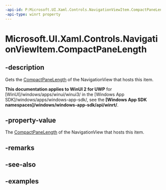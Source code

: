 ```yaml
---
-api-id: P:Microsoft.UI.Xaml.Controls.NavigationViewItem.CompactPaneLength
-api-type: winrt property
---
```

<!-- Property syntax.
public double CompactPaneLength { get; }
-->

# Microsoft.UI.Xaml.Controls.NavigationViewItem.CompactPaneLength


## -description

Gets the [CompactPaneLength](navigationview_compactpanelength.md) of the NavigationView that hosts this item.


**This documentation applies to WinUI 2 for UWP** for [WinUI]/windows/apps/winui/winui3/ in the [Windows App SDK]/windows/apps/windows-app-sdk/, see the **[Windows App SDK namespaces]/windows/windows-app-sdk/api/winrt/**.

## -property-value

The [CompactPaneLength](navigationview_compactpanelength.md) of the NavigationView that hosts this item.


## -remarks


## -see-also


## -examples


